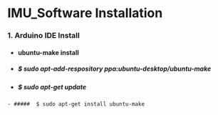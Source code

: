 IMU_Software Installation
=========================
### 1. Arduino IDE Install
+  ####  ubuntu-make install
  - #####  $ sudo apt-add-respository ppa:ubuntu-desktop/ubuntu-make
   - #####  $ sudo apt-get update
    - #####  $ sudo apt-get install ubuntu-make
